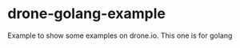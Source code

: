 drone-golang-example
====================

Example to show some examples on drone.io. This one is for golang
